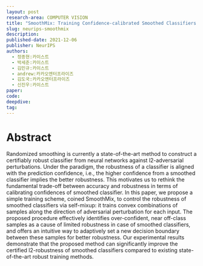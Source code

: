 ```yaml
---
layout: post
research-area: COMPUTER VISION
title: "SmoothMix: Training Confidence-calibrated Smoothed Classifiers for Certified Robustness"
slug: neurips-smoothmix
description:
published-date: 2021-12-06
publisher: NeurIPS
authors:
  - 정종현:카이스트
  - 박세준:카이스트
  - 김민규:카이스트
  - andrew:카카오엔터프라이즈
  - 김도국:카카오엔터프라이즈
  - 신진우:카이스트
paper: 
code:
deepdive:
tag:
---
```


# Abstract

Randomized smoothing is currently a state-of-the-art method to construct a certifiably robust classifier from neural networks against l2-adversarial perturbations. Under the paradigm, the robustness of a classifier is aligned with the prediction confidence, i.e., the higher confidence from a smoothed classifier implies the better robustness. This motivates us to rethink the fundamental trade-off between accuracy and robustness in terms of calibrating confidences of smoothed classifier. In this paper, we propose a simple training scheme, coined SmoothMix, to control the robustness of smoothed classifiers via self-mixup: it trains convex combinations of samples along the direction of adversarial perturbation for each input. The proposed procedure effectively identifies over-confident, near off-class samples as a cause of limited robustness in case of smoothed classifiers, and offers an intuitive way to adaptively set a new decision boundary between these samples for better robustness. Our experimental results demonstrate that the proposed method can significantly improve the certified l2-robustness of smoothed classifiers compared to existing state-of-the-art robust training methods.
